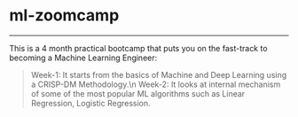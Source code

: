 # ml-zoomcamp

------------------------------------------------------------------------------------------------------------------------------------------------------------------------------------------------------------------------
This is a 4 month practical bootcamp that puts you on the fast-track to becoming a Machine Learning Engineer:

> Week-1: It starts from the basics of Machine and Deep Learning using a CRISP-DM Methodology.\n
> Week-2: It looks at internal mechanism of some of the most popular ML algorithms such as Linear Regression, Logistic Regression.
